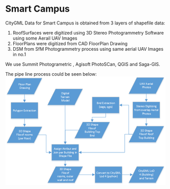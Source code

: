 # Smart Campus

CityGML Data for Smart Campus is obtained from 3 layers of shapefile data:
1. RoofSurfaces were digitized using 3D Stereo Photogrammetry Software using some Aerail UAV Images
2. FloorPlans were digitized from CAD FloorPlan Drawing
3. DSM from SfM Photogrammetry process using same aerial UAV Images in no.1

We use Summit Photogrametric , Agisoft PhotoSCan, QGIS and Saga-GIS.

The pipe line process could be seen below:
![alt text](https://github.com/denisuw/cmdbuild-3dcitybim/blob/master/database/smart-campus/build-lod4.png)

